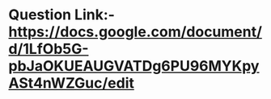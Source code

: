 # Question Link:-  https://docs.google.com/document/d/1LfOb5G-pbJaOKUEAUGVATDg6PU96MYKpyASt4nWZGuc/edit 